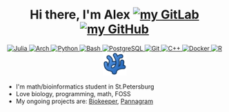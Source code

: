 <h1 align="center">
  Hi there, I'm Alex
  <a href="https://gitlab.com/phlaster">
    <img src="https://cdn.jsdelivr.net/gh/devicons/devicon@latest/icons/gitlab/gitlab-original.svg" alt="my GitLab" title="my GitLab" width="25" />
  </a>
  <a href="https://github.com/phlaster">
    <img src="https://cdn.jsdelivr.net/gh/devicons/devicon@latest/icons/github/github-original.svg" alt="my GitHub" title="my GitHub" width="25" />
  </a>
</h1>
<p align="center">
  <a href="https://julialang.org/">
    <img src="https://cdn.jsdelivr.net/gh/devicons/devicon@latest/icons/julia/julia-original.svg" alt="Julia" title="Julia" width="55" />
  </a>
  <a href="https://archlinux.org/">
    <img src="https://cdn.jsdelivr.net/gh/devicons/devicon@latest/icons/archlinux/archlinux-original.svg" alt="Arch" title="Arch Linux" width="55" />
  </a>
  <a href="https://www.python.org/">
    <img src="https://cdn.jsdelivr.net/gh/devicons/devicon@latest/icons/python/python-original.svg" alt="Python" title="Python" width="55" />
  </a>
  <a href="https://www.gnu.org/software/bash/">
    <img src="https://cdn.jsdelivr.net/gh/devicons/devicon@latest/icons/bash/bash-original.svg" alt="Bash" title="Bash" width="55" />
  </a>
  <a href="https://www.postgresql.org/">
    <img src="https://cdn.jsdelivr.net/gh/devicons/devicon@latest/icons/postgresql/postgresql-original.svg" alt="PostgreSQL" title="PostgreSQL" width="55" />
  </a>
  <a href="https://git-scm.com/">
    <img src="https://cdn.jsdelivr.net/gh/devicons/devicon@latest/icons/git/git-original.svg" alt="Git" title="Git" width="55" />
  </a>
  <a href="https://isocpp.org/">
    <img src="https://cdn.jsdelivr.net/gh/devicons/devicon@latest/icons/cplusplus/cplusplus-original.svg" alt="C++" title="C++" width="55" />
  </a>
  <a href="https://www.docker.com/">
    <img src="https://cdn.jsdelivr.net/gh/devicons/devicon@latest/icons/docker/docker-original.svg" alt="Docker" title="Docker" width="55" />
  </a>
  <a href="https://www.r-project.org/">
    <img src="https://cdn.jsdelivr.net/gh/devicons/devicon@latest/icons/r/r-original.svg" alt="R" title="R" width="55" />
  </a>
  <a href="https://vscodium.com/">
    <img src="https://github.com/VSCodium/icons/blob/b96d266673cd1d7a09d4ddd869c669fcb7a1e8ba/icons/linux/nobg/blue1/paulo22sb.png" alt="VSCodium" title="VSCodium" width="55"/>
  </a>
</p>

- I'm math/bioinformatics student in St.Petersburg
- Love biology, programming, math, FOSS
- My ongoing projects are: [Biokeeper](https://github.com/phlaster/biokeeper), [Pannagram](https://github.com/iganna/pannagram)
